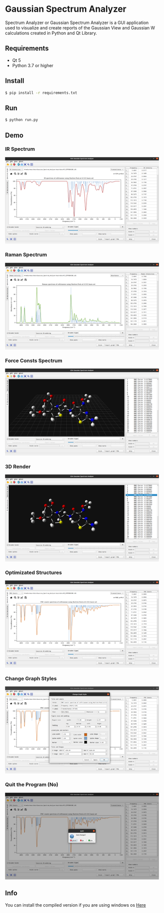 # Gaussian Spectrum Analyzer
Spectrum Analyzer or Gaussian Spectrum Analyzer is a GUI application used to visualize and create reports of the Gaussian View and Gaussian W calculations created in Python and Qt Library.

## Requirements
 - Qt 5
 - Python 3.7 or higher

## Install
```sh
$ pip install -r requirements.txt
```

## Run
```sh
$ python run.py
```

## Demo
### IR Spectrum
![screenshot_1](./screenshots/screenshot_1.png)

### Raman Spectrum
![screenshot_2](./screenshots/screenshot_2.png)

### Force Consts Spectrum
![screenshot_3](./screenshots/screenshot_3.png)

### 3D Render
![screenshot_3](./screenshots/screenshot_4.png)

### Optimizated Structures
![screenshot_3](./screenshots/screenshot_5.png)

### Change Graph Styles
![screenshot_3](./screenshots/screenshot_6.png)

### Quit the Program (No)
![screenshot_3](./screenshots/screenshot_7.png)

## Info
You can install the compiled version if you are using windows os [Here](https://github.com/moaz-elesawey/gaussian-spectrum-analyzer/releases/tag/v3.0-alpha)
